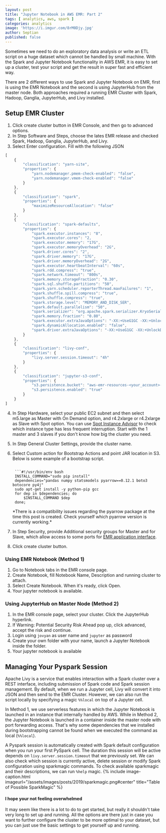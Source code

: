 ```yaml
---
layout: post
title: "Jupyter Notebook in AWS EMR: Part 2"
tags: [ analytics, aws, spark ]
categories: analytics
image: 'https://i.imgur.com/8rM0Djy.jpg'
author: Septian
published: false
---
```


Sometimes we need to do an exploratory data analysis or write an ETL script on a huge dataset which cannot be handled by small machine.
With the Spark and Jupyter Notebook functionality in AWS EMR, it is easy to set up a cluster, test your script and get the result in super fast and efficient way.

<!--more-->
There are 2 different ways to use Spark and Jupyter Notebook on EMR, first is using the EMR Notebook and the second is using JupyterHub from the master node.
Both approaches required a running EMR Cluster with Spark, Hadoop, Ganglia, JupyterHub, and Livy installed. 

## Setup EMR Cluster
1. Click create cluster button in EMR Console, and then go to advanced options.
2. In Step Software and Steps, choose the lates EMR release and checked  Spark, Hadoop, Ganglia, JupyterHub, and Livy.
3. Select Enter configuration. Fill with the following JSON
```javascript
[
	{
		"classification": "yarn-site",
		"properties": {
			"yarn.nodemanager.pmem-check-enabled": "false",
			"yarn.nodemanager.vmem-check-enabled": "false"
		}
	},
	{
		"classification": "spark",
		"properties": {
			"maximizeResourceAllocation": "false"
		}
	},
	{
		"classification": "spark-defaults",
		"properties": {
			"spark.executor.instances": "8",
			"spark.executor.cores": "2,
			"spark.executor.memory": "17G",
			"spark.executor.memoryOverhead": "2G",
			"spark.driver.cores": "2",
			"spark.driver.memory": "17G",
			"spark.driver.memoryOverhead": "2G",
			"spark.executor.heartbeatInterval": "60s",
			"spark.rdd.compress": "true",
			"spark.network.timeout": "800s",
			"spark.memory.storageFraction": "0.30",
			"spark.sql.shuffle.partitions": "50",
			"spark.yarn.scheduler.reporterThread.maxFailures": "1",
			"spark.shuffle.spill.compress": "true",
			"spark.shuffle.compress": "true",
			"spark.storage.level": "MEMORY_AND_DISK_SER",
			"spark.default.parallelism": "50",
			"spark.serializer": "org.apache.spark.serializer.KryoSerializer",
			"spark.memory.fraction": "0.80",
			"spark.executor.extraJavaOptions": "-XX:+UseG1GC -XX:+UnlockDiagnosticVMOptions -XX:+G1SummarizeConcMark -XX:InitiatingHeapOccupancyPercent=75 -verbose:gc -XX:+PrintGCDetails -XX:+PrintGCDateStamps -XX:OnOutOfMemoryError='kill -9 %p'",
			"spark.dynamicAllocation.enabled": "false",
			"spark.driver.extraJavaOptions": "-XX:+UseG1GC -XX:+UnlockDiagnosticVMOptions -XX:+G1SummarizeConcMark -XX:InitiatingHeapOccupancyPercent=75 -verbose:gc -XX:+PrintGCDetails -XX:+PrintGCDateStamps -XX:OnOutOfMemoryError='kill -9 %p'"
		}
	},
	{
		"classification": "livy-conf",
		"properties": {
			"livy.server.session.timeout": "4h"
		}
	},
	{
		"classification": "jupyter-s3-conf",
		"properties": {
			"s3.persistence.bucket": "aws-emr-resources-<your_account>-<your_region>",
			"s3.persistence.enabled": "true"
		}
	}
]
```
4. In Step Hardware, select your public EC2 subnet and then select m5.large as Master with On Demand option, and r4.2xlarge or r4.2xlarge as Slave with Spot option. You can use [Spot Instance Advisor](https://aws.amazon.com/ec2/spot/instance-advisor/) to check which instance type has less frequent interruption.
Start with the 1 master and 3 slaves if you don't know how big the cluster you need.
5. In Step General Cluster Settings, provide the cluster name.
6. Select Custom action for Bootstrap Actions and point JAR location in S3. Below is some example of a bootstrap script.
	<pre><code class="language-bash">
	```#!/usr/bin/env bash
	INSTALL_COMMAND="sudo pip install"
	dependencies="pandas numpy statsmodels pyarrow==0.12.1 boto3 botocore py4j"
	sudo apt-get install -y python-pip gcc
	for dep in $dependencies; do
		$INSTALL_COMMAND $dep
	done;</code></pre>*There is a compatibility issues regarding the pyarrow package at the time this post is created. Check yourself which pyarrow version is currently working.*

7. In Step Security, provide Additional security groups for Master and for Slave, which allow access to some ports for [EMR application interface](https://docs.aws.amazon.com/emr/latest/ManagementGuide/emr-web-interfaces.html).
8. Click create cluster button.

### Using EMR Notebook (Method 1)
1.  Go to Notebook tabs in the EMR console page.
2.  Create Notebook, fill Notebook Name, Description and running cluster to attach.
3.  Select Create Notebook. When it's ready, click Open.
4.  Your jupyter notebook is available.

### Using JupyterHub on Master Node (Method 2)
1.  In the EMR console page, select your cluster. Click the JupyterHub hyperlink.
2.  If Warning: Potential Security Risk Ahead pop up, click advanced, accept the risk and continue.
3.  Login using `jovyan` as user name and `jupyter` as password
4.  Create your own folder with your name, launch a Jupyter Notebook inside the folder.
5.  Your jupyter notebook is available 

## Managing Your Pyspark Session
Apache Livy is a service that enables interaction with a Spark cluster over a REST interface, including submission of Spark code and Spark session management. By default, when we run a Jupyter cell, Livy will convert it into JSON and then send to the EMR Cluster. However, we can also run the script locally by specifying a magic `%%local` on top of a Jupyter cell.

In Method 1, we use serverless features in which the Jupyter Notebook is launched in an instance that internally handled by AWS.
While in Method 2, the Jupyter Notebook is launched in a container inside the master node with port forwarding access.
That's why some dependencies that we installed during bootstrapping cannot be found when we executed the command as local (`%%local`).

A Pyspark session is automatically created with Spark default configuration when you run your first PySpark cell. The duration this session will be active depends on `livy.server.session.timeout` that we previously set. We can also check which session is currently active, delete session or modify Spark configuration using sparkmagic commands. To check available sparkmagic and their descriptions, we can run `%help` magic.
{% include image-caption.html imageurl="/assets/images/posts/2019/sparkmagic.png#center" title="Table of Possible SparkMagic" %}

<!-- ## Configure PySpark Session


From Jupyter cell, we can also modify spark configuration with the following local command in a Juptyter Notebook cell:

```
%%configure -f
{"executorMemory": "36G", 
"executorCores": 5,
"driverMemory": "36G", 
"driverCores": 5,
"numExecutors": 8}
```

If you decide to modify the number of slave instances, you should also modify the "numExecutors" in the script above to `(#slave_instances x 3) - 1`. -->

#### I hope your not feeling overwhelmed

It may seem like there is a lot to do to get started, but really it shouldn't take very long to set up and running. All the options are there just in case you want to further configure the cluster to be more optimal to your dataset, but you can just use the basic settings to get yourself up and running.